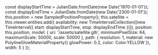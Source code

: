 const displayStartTime = JulianDate.fromDate(new Date('1970-01-01'));
    const displayEndTime = JulianDate.fromDate(new Date('2300-01-01'));
    this.position = new SampledPositionProperty();
    this.satellite = this.viewer.entities.add({
      availability: new TimeIntervalCollection([new TimeInterval({
        start: displayStartTime,
        stop: displayEndTime
      })]),
      position: this.position,
      model: {
        uri: '/assets/satellite.glb',
        minimumPixelSize: 64,
        maximumScale: 50000,
        scale: 50000
      },
      path: {
        resolution: 1,
        material: new PolylineGlowMaterialProperty({
          glowPower: 0.2,
          color: Color.YELLOW
        }),
        width: 5
      }
    });

